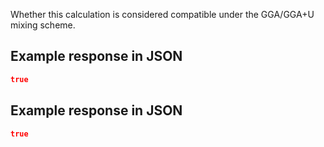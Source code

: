 Whether this calculation is considered compatible under the GGA/GGA+U mixing scheme.







## Example response in JSON

```json
true
```

## Example response in JSON

```json
true
```

